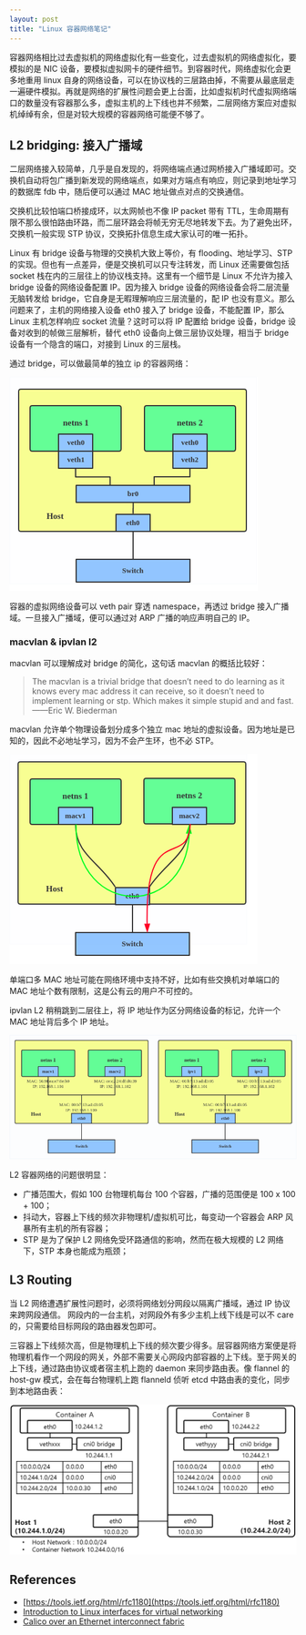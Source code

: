 ```yaml
---
layout: post
title: "Linux 容器网络笔记"
---
```


容器网络相比过去虚拟机的网络虚拟化有一些变化，过去虚拟机的网络虚拟化，要模拟的是 NIC 设备，要模拟虚拟网卡的硬件细节。到容器时代，网络虚拟化会更多地重用 linux 自身的网络设备，可以在协议栈的三层路由掉，不需要从最底层走一遍硬件模拟。再就是网络的扩展性问题会更上台面，比如虚拟机时代虚拟网络端口的数量没有容器那么多，虚拟主机的上下线也并不频繁，二层网络方案应对虚拟机绰绰有余，但是对较大规模的容器网络可能便不够了。

## L2 bridging: 接入广播域

二层网络接入较简单，几乎是自发现的，将网络端点通过网桥接入广播域即可。交换机自动将包广播到新发现的网络端点，如果对方端点有响应，则记录到地址学习的数据库 fdb 中，随后便可以通过 MAC 地址做点对点的交换通信。

交换机比较怕端口桥接成环，以太网帧也不像 IP packet 带有 TTL，生命周期有限不那么很怕路由环路，而二层环路会将帧无穷无尽地转发下去。为了避免出环，交换机一般实现 STP 协议，交换拓扑信息生成大家认可的唯一拓扑。

Linux 有 bridge 设备与物理的交换机大致上等价，有 flooding、地址学习、STP 的实现。但也有一点差异，便是交换机可以只专注转发，而 Linux 还需要做包括 socket 栈在内的三层往上的协议栈支持。这里有一个细节是 Linux 不允许为接入 bridge 设备的网络设备配置 IP。因为接入 bridge 设备的网络设备会将二层流量无脑转发给 bridge，它自身是无暇理解响应三层流量的，配 IP 也没有意义。那么问题来了，主机的网络接入设备 eth0 接入了 bridge 设备，不能配置 IP，那么 Linux 主机怎样响应 socket 流量？这时可以将 IP 配置给 bridge 设备，bridge 设备对收到的帧做三层解析，替代 eth0 设备向上做三层协议处理，相当于 bridge 设备有一个隐含的端口，对接到 Linux 的三层栈。

通过 bridge，可以做最简单的独立 ip 的容器网络：

<img src="/images/note-on-linux-container-network/br_ns.png"/>

容器的虚拟网络设备可以 veth pair 穿透 namespace，再透过 bridge 接入广播域。一旦接入广播域，便可以通过对 ARP 广播的响应声明自己的 IP。

### macvlan & ipvlan l2

macvlan 可以理解成对 bridge 的简化，这句话 macvlan 的概括比较好：

> The macvlan is a trivial bridge that doesn’t need to do learning as it knows every mac address it can receive, so it doesn’t need to implement learning or stp. Which makes it simple stupid and and fast. ——Eric W. Biederman

macvlan 允许单个物理设备划分成多个独立 mac 地址的虚拟设备。因为地址是已知的，因此不必地址学习，因为不会产生环，也不必 STP。

<img src="/images/note-on-linux-container-network/macvlan.png"/>

单端口多 MAC 地址可能在网络环境中支持不好，比如有些交换机对单端口的 MAC 地址个数有限制，这是公有云的用户不可控的。

ipvlan L2 稍稍跳到二层往上，将 IP 地址作为区分网络设备的标记，允许一个 MAC 地址背后多个 IP 地址。

<img src="/images/note-on-linux-container-network/ipvlan.png"/>

L2 容器网络的问题很明显：

* 广播范围大，假如 100 台物理机每台 100 个容器，广播的范围便是 100 x 100 + 100；
* 抖动大，容器上下线的频次非物理机/虚拟机可比，每变动一个容器会 ARP 风暴所有主机的所有容器；
* STP 是为了保护 L2 网络免受环路通信的影响，然而在极大规模的 L2 网络下，STP 本身也能成为瓶颈；

## L3 Routing

当 L2 网络遭遇扩展性问题时，必须将网络划分网段以隔离广播域，通过 IP 协议来跨网段通信。 网段内的一台主机，对网段外有多少主机上线下线是可以不 care 的，只需要给目标网段的路由器发包即可。

三容器上下线频次高，但是物理机上下线的频次要少得多。层容器网络方案便是将物理机看作一个网段的网关，外部不需要关心网段内部容器的上下线。至于网关的上下线，通过路由协议或者宿主机上跑的 daemon 来同步路由表。像 flannel 的 host-gw 模式，会在每台物理机上跑 flanneld 侦听 etcd 中路由表的变化，同步到本地路由表：

<img src="/images/note-on-linux-container-network/host-gw.png"/>

## References

* [https://tools.ietf.org/html/rfc1180](https://tools.ietf.org/html/rfc1180)
* [Introduction to Linux interfaces for virtual networking](https://developers.redhat.com/blog/2018/10/22/introduction-to-linux-interfaces-for-virtual-networking/)
* [Calico over an Ethernet interconnect fabric](https://docs.projectcalico.org/v3.5/reference/private-cloud/l2-interconnect-fabric)

